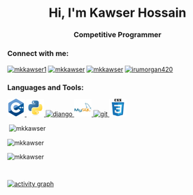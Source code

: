 <h1 align="center">Hi, I'm Kawser Hossain</h1>
<h3 align="center">Competitive Programmer</h3>


<h3 align="left">Connect with me:</h3>
<p align="left">
<a href="https://linkedin.com/in/mkkawser1" target="blank"><img align="center" src="https://raw.githubusercontent.com/rahuldkjain/github-profile-readme-generator/master/src/images/icons/Social/linked-in-alt.svg" alt="mkkawser1" height="30" width="40" /></a>
<a href="https://www.codechef.com/users/mkkawser" target="blank"><img align="center" src="https://cdn.jsdelivr.net/npm/simple-icons@3.1.0/icons/codechef.svg" alt="mkkawser" height="30" width="40" /></a>
<a href="https://codeforces.com/profile/mkkawser" target="blank"><img align="center" src="https://raw.githubusercontent.com/rahuldkjain/github-profile-readme-generator/master/src/images/icons/Social/codeforces.svg" alt="mkkawser" height="30" width="40" /></a>
<a href="https://www.leetcode.com/irumorgan420" target="blank"><img align="center" src="https://raw.githubusercontent.com/rahuldkjain/github-profile-readme-generator/master/src/images/icons/Social/leet-code.svg" alt="irumorgan420" height="30" width="40" /></a>
</p>

<h3 align="left">Languages and Tools:</h3>
<p align="left"> <a href="https://www.w3schools.com/cpp/" target="_blank" rel="noreferrer"> <img src="https://raw.githubusercontent.com/devicons/devicon/master/icons/cplusplus/cplusplus-original.svg" alt="cplusplus" width="40" height="40"/> </a>
<a href="https://www.python.org" target="_blank" rel="noreferrer"> <img src="https://raw.githubusercontent.com/devicons/devicon/master/icons/python/python-original.svg" alt="python" width="40" height="40"/> </a>
<a href="https://www.djangoproject.com/" target="_blank" rel="noreferrer"> <img src="https://cdn.worldvectorlogo.com/logos/django.svg" alt="django" width="40" height="40"/> </a>
<a href="https://www.mysql.com/" target="_blank" rel="noreferrer"> <img src="https://raw.githubusercontent.com/devicons/devicon/master/icons/mysql/mysql-original-wordmark.svg" alt="mysql" width="40" height="40"/> </a>
<a href="https://git-scm.com/" target="_blank" rel="noreferrer"> <img src="https://www.vectorlogo.zone/logos/git-scm/git-scm-icon.svg" alt="git" width="40" height="40"/> </a>
<a href="https://www.w3schools.com/css/" target="_blank" rel="noreferrer"> <img src="https://raw.githubusercontent.com/devicons/devicon/master/icons/css3/css3-original-wordmark.svg" alt="css3" width="40" height="40"/> </a>
 </p>

<p>&nbsp;<img align="center" src="https://github-readme-stats.vercel.app/api?username=mkkawser&show_icons=true&locale=en" alt="mkkawser" /> &nbsp;

<img align="center" src="https://github-readme-streak-stats.herokuapp.com/?user=mkkawser&" alt="mkkawser" /></p>

<p><img align="center" width="65%" src="https://github-readme-stats.vercel.app/api/top-langs?username=mkkawser&show_icons=true&locale=en&layout=compact" alt="mkkawser" /></p>

<br/>


[![activity graph](https://activity-graph.herokuapp.com/graph?username=Mkkawser&theme=react-dark)](https://github.com/Mkkawser/github-readme-activity-graph)
